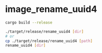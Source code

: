 # image_rename_uuid4

```bash
cargo build --release

./target/release/rename_uuid4 [dir]
# or
cp ./target/release/rename_uuid4 [path]
rename_uuid4 [dir]
```
